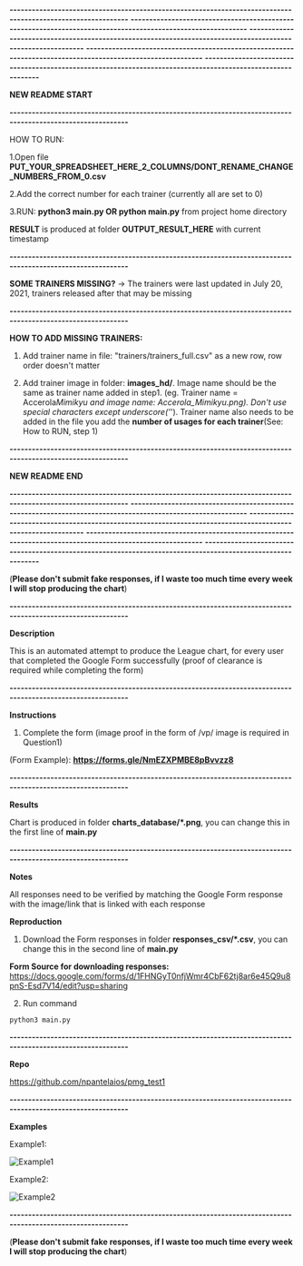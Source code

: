 **------------------------------------------------------------------------------------------------------------**
**------------------------------------------------------------------------------------------------------------**
**------------------------------------------------------------------------------------------------------------**
**------------------------------------------------------------------------------------------------------------**
**------------------------------------------------------------------------------------------------------------**

**NEW README START**

**------------------------------------------------------------------------------------------------------------**

HOW TO RUN:

1.Open file **PUT_YOUR_SPREADSHEET_HERE_2_COLUMNS/DONT_RENAME_CHANGE_NUMBERS_FROM_0.csv**

2.Add the correct number for each trainer (currently all are set to 0)

3.RUN: **python3 main.py OR python main.py** from project home directory

**RESULT** is produced at folder **OUTPUT_RESULT_HERE** with current timestamp

**------------------------------------------------------------------------------------------------------------**

**SOME TRAINERS MISSING?** -> The trainers were last updated in July 20, 2021, trainers released after that may be missing

**------------------------------------------------------------------------------------------------------------**

**HOW TO ADD MISSING TRAINERS:**

1. Add trainer name in file: "trainers/trainers_full.csv" as a new row, row order doesn't matter

2. Add trainer image in folder: **images_hd/**. Image name should be the same as trainer name added in step1. (eg. Trainer name = Accerola*Mimikyu and image name: Accerola_Mimikyu.png). Don't use special characters except underscore('*'). Trainer name also needs to be added in the file you add the **number of usages for each trainer**(See: How to RUN, step 1)

**------------------------------------------------------------------------------------------------------------**

**NEW README END**

**------------------------------------------------------------------------------------------------------------**
**------------------------------------------------------------------------------------------------------------**
**------------------------------------------------------------------------------------------------------------**
**------------------------------------------------------------------------------------------------------------**
**------------------------------------------------------------------------------------------------------------**

(**Please don't submit fake responses, if I waste too much time every week I will stop producing the chart**)

**------------------------------------------------------------------------------------------------------------**

**Description**

This is an automated attempt to produce the League chart, for every user that completed the Google Form successfully (proof of clearance is required while completing the form)

**------------------------------------------------------------------------------------------------------------**

**Instructions**

1. Complete the form (image proof in the form of /vp/ image is required in Question1)

(Form Example): **https://forms.gle/NmEZXPMBE8pBvvzz8**

**------------------------------------------------------------------------------------------------------------**

**Results**

Chart is produced in folder **charts_database/\*.png**, you can change this in the first line of **main.py**

**------------------------------------------------------------------------------------------------------------**

**Notes**

All responses need to be verified by matching the Google Form response with the image/link that is linked with each response

**Reproduction**

1. Download the Form responses in folder **responses_csv/\*.csv**, you can change this in the second line of **main.py**

**Form Source for downloading responses:** https://docs.google.com/forms/d/1FHNGyT0nfjWmr4CbF62tj8ar6e45Q9u8pnS-Esd7V14/edit?usp=sharing

2. Run command

```
python3 main.py
```

**------------------------------------------------------------------------------------------------------------**

**Repo**

https://github.com/npantelaios/pmg_test1

**------------------------------------------------------------------------------------------------------------**

**Examples**

Example1:

![Example1](charts_database/example1.png?raw=true "Example1")

Example2:

![Example2](charts_database/example2.png?raw=true "Example2")

**------------------------------------------------------------------------------------------------------------**

(**Please don't submit fake responses, if I waste too much time every week I will stop producing the chart**)
